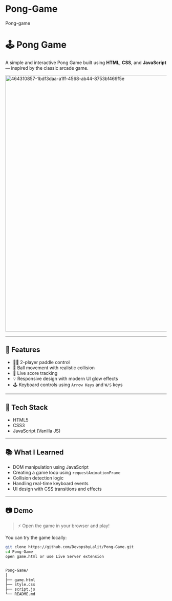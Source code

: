 # Pong-Game
Pong-game



# 🕹️ Pong Game

A simple and interactive Pong Game built using **HTML**, **CSS**, and **JavaScript** — inspired by the classic arcade game.


<img width="1280" height="800" alt="464310857-1bdf3daa-a1ff-4568-ab44-8753bf469f5e" src="https://github.com/user-attachments/assets/ed4b5fd5-6879-44c8-8839-ecbb9b81c6b9" />
 

---

## 🎯 Features

- 👨‍💻 2-player paddle control
- 🏓 Ball movement with realistic collision
- 🔢 Live score tracking
- 💡 Responsive design with modern UI glow effects
- 🕹️ Keyboard controls using `Arrow Keys` and `W/S` keys

---

## 🚀 Tech Stack

- HTML5
- CSS3
- JavaScript (Vanilla JS)

---

## 📚 What I Learned

- DOM manipulation using JavaScript
- Creating a game loop using `requestAnimationFrame`
- Collision detection logic
- Handling real-time keyboard events
- UI design with CSS transitions and effects

---

## 📷 Demo

> ⚡ Open the game in your browser and play!

You can try the game locally:
```bash
git clone https://github.com/DevopsbyLalit/Pong-Game.git
cd Pong-Game
open game.html or use Live Server extension


Pong-Game/
│
├── game.html
├── style.css
├── script.js
└── README.md




